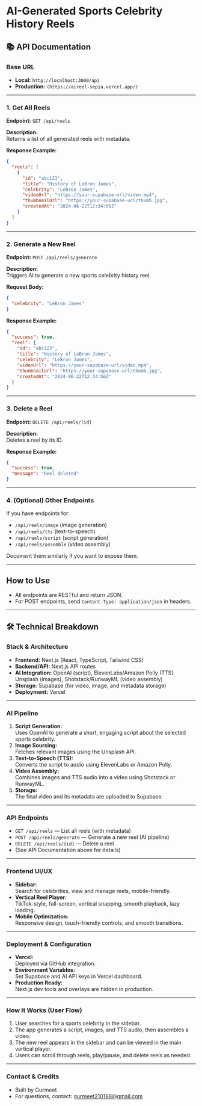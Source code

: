 # AI-Generated Sports Celebrity History Reels

## 📚 API Documentation

### Base URL

- **Local:** `http://localhost:3000/api`
- **Production:** `(https://aireel-sepia.vercel.app/)`

---

### 1. Get All Reels

**Endpoint:** `GET /api/reels`

**Description:**  
Returns a list of all generated reels with metadata.

**Response Example:**

```json
{
  "reels": [
    {
      "id": "abc123",
      "title": "History of LeBron James",
      "celebrity": "LeBron James",
      "videoUrl": "https://your-supabase-url/video.mp4",
      "thumbnailUrl": "https://your-supabase-url/thumb.jpg",
      "createdAt": "2024-06-22T12:34:56Z"
    }
  ]
}
```

---

### 2. Generate a New Reel

**Endpoint:** `POST /api/reels/generate`

**Description:**  
Triggers AI to generate a new sports celebrity history reel.

**Request Body:**

```json
{
  "celebrity": "LeBron James"
}
```

**Response Example:**

```json
{
  "success": true,
  "reel": {
    "id": "abc123",
    "title": "History of LeBron James",
    "celebrity": "LeBron James",
    "videoUrl": "https://your-supabase-url/video.mp4",
    "thumbnailUrl": "https://your-supabase-url/thumb.jpg",
    "createdAt": "2024-06-22T12:34:56Z"
  }
}
```

---

### 3. Delete a Reel

**Endpoint:** `DELETE /api/reels/[id]`

**Description:**  
Deletes a reel by its ID.

**Response Example:**

```json
{
  "success": true,
  "message": "Reel deleted"
}
```

---

### 4. (Optional) Other Endpoints

If you have endpoints for:

- `/api/reels/image` (image generation)
- `/api/reels/tts` (text-to-speech)
- `/api/reels/script` (script generation)
- `/api/reels/assemble` (video assembly)

Document them similarly if you want to expose them.

---

## How to Use

- All endpoints are RESTful and return JSON.
- For POST endpoints, send `Content-Type: application/json` in headers.

---

## 🛠️ Technical Breakdown

### **Stack & Architecture**

- **Frontend:** Next.js (React, TypeScript, Tailwind CSS)
- **Backend/API:** Next.js API routes
- **AI Integration:** OpenAI (script), ElevenLabs/Amazon Polly (TTS), Unsplash (images), Shotstack/RunwayML (video assembly)
- **Storage:** Supabase (for video, image, and metadata storage)
- **Deployment:** Vercel

---

### **AI Pipeline**

1. **Script Generation:**  
   Uses OpenAI to generate a short, engaging script about the selected sports celebrity.
2. **Image Sourcing:**  
   Fetches relevant images using the Unsplash API.
3. **Text-to-Speech (TTS):**  
   Converts the script to audio using ElevenLabs or Amazon Polly.
4. **Video Assembly:**  
   Combines images and TTS audio into a video using Shotstack or RunwayML.
5. **Storage:**  
   The final video and its metadata are uploaded to Supabase.

---

### **API Endpoints**

- `GET /api/reels` — List all reels (with metadata)
- `POST /api/reels/generate` — Generate a new reel (AI pipeline)
- `DELETE /api/reels/[id]` — Delete a reel
- (See API Documentation above for details)

---

### **Frontend UI/UX**

- **Sidebar:**  
  Search for celebrities, view and manage reels, mobile-friendly.
- **Vertical Reel Player:**  
  TikTok-style, full-screen, vertical snapping, smooth playback, lazy loading.
- **Mobile Optimization:**  
  Responsive design, touch-friendly controls, and smooth transitions.

---

### **Deployment & Configuration**

- **Vercel:**  
  Deployed via GitHub integration.
- **Environment Variables:**  
  Set Supabase and AI API keys in Vercel dashboard.
- **Production Ready:**  
  Next.js dev tools and overlays are hidden in production.

---

### **How It Works (User Flow)**

1. User searches for a sports celebrity in the sidebar.
2. The app generates a script, images, and TTS audio, then assembles a video.
3. The new reel appears in the sidebar and can be viewed in the main vertical player.
4. Users can scroll through reels, play/pause, and delete reels as needed.

---

### **Contact & Credits**

- Built by Gurmeet
- For questions, contact: gurmeet210188@gmail.com
